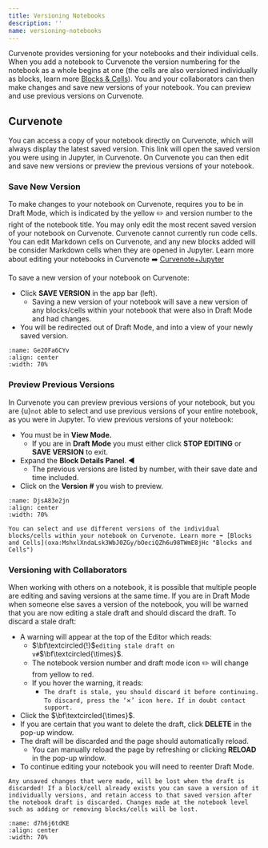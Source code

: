 ```yaml
---
title: Versioning Notebooks
description: ''
name: versioning-notebooks
---
```


Curvenote provides versioning for your notebooks and their individual cells. When you add a notebook to Curvenote the version numbering for the notebook as a whole begins at one (the cells are also versioned individually as blocks, learn more [Blocks & Cells](oxa:m59m7JQmWVyPjlASj9v3/ivAEvDKvkkhID0pZl77T 'Blocks & Cells')). You and your collaborators can then make changes and save new versions of your notebook. You can preview and use previous versions on Curvenote.

## Curvenote

You can access a copy of your notebook directly on Curvenote, which will always display the latest saved version. This link will open the saved version you were using in Jupyter, in Curvenote. On Curvenote you can then edit and save new versions or preview the previous versions of your notebook.

### Save New Version

To make changes to your notebook on Curvenote, requires you to be in Draft Mode, which is indicated by the yellow ✏️ and version number to the right of the notebook title. You may only edit the most recent saved version of your notebook on Curvenote. Curvenote cannot currently run code cells. You can edit Markdown cells on Curvenote, and any new blocks added will be consider Markdown cells when they are opened in Jupyter. Learn more about editing your notebooks in Curvenote ➡️ [Curvenote+Jupyter](oxa:MshxlXndaLsk3WbJ0ZGy/7ydSovyXvbOtuEVfcwYs 'Curvenote+Jupyter')

To save a new version of your notebook on Curvenote:

- Click **SAVE VERSION** in the app bar (left).
  - Saving a new version of your notebook will save a new version of any blocks/cells within your notebook that were also in Draft Mode and had changes.
- You will be redirected out of Draft Mode, and into a view of your newly saved version.

```{figure} images/m59m7JQmWVyPjlASj9v3-4PPpusAuhG9oRiMVAUrK-v1.gif
:name: Ge2OFa6CYv
:align: center
:width: 70%
```

### Preview Previous Versions

In Curvenote you can preview previous versions of your notebook, but you are {u}`not` able to select and use previous versions of your entire notebook, as you were in Jupyter. To view previous versions of your notebook:

- You must be in **View Mode.**
  - If you are in **Draft Mode** you must either click **STOP EDITING** or **SAVE VERSION** to exit.
- Expand the **Block Details Panel**. ◀️
  - The previous versions are listed by number, with their save date and time included.
- Click on the **Version #** you wish to preview.

```{figure} images/m59m7JQmWVyPjlASj9v3-7FvmX96vDLEcsWHtJZ5I-v1.gif
:name: DjsA83e2jn
:align: center
:width: 70%
```

```{warning}
You can select and use different versions of the individual blocks/cells within your notebook on Curvenote. Learn more ➡️ [Blocks and Cells](oxa:MshxlXndaLsk3WbJ0ZGy/bOeciQZh6u98TWmE8jHc "Blocks and Cells")

```

### Versioning with Collaborators

When working with others on a notebook, it is possible that multiple people are editing and saving versions at the same time. If you are in Draft Mode when someone else saves a version of the notebook, you will be warned that you are now editing a stale draft and should discard the draft. To discard a stale draft:

- A warning will appear at the top of the Editor which reads:
  - $\bf\textcircled{!}$`editing stale draft on v#`$\bf\textcircled{\times}$.
  - The notebook version number and draft mode icon ✏️ will change from yellow to red.
  - If you hover the warning, it reads:
    - `The draft is stale, you should discard it before continuing. To discard, press the ‘`$\times$`’ icon here. If in doubt contact support.`
- Click the $\bf\textcircled{\times}$.
- If you are certain that you want to delete the draft, click **DELETE** in the pop-up window.
- The draft will be discarded and the page should automatically reload.
  - You can manually reload the page by refreshing or clicking **RELOAD** in the pop-up window.
- To continue editing your notebook you will need to reenter Draft Mode.

```{danger}
Any unsaved changes that were made, will be lost when the draft is discarded! If a block/cell already exists you can save a version of it individually versions, and retain access to that saved version after the notebook draft is discarded. Changes made at the notebook level such as adding or removing blocks/cells will be lost.

```

```{figure} images/m59m7JQmWVyPjlASj9v3-FCHSm9GHG2XzoT0pEpMu-v1.gif
:name: d7h6j6tdKE
:align: center
:width: 70%
```

